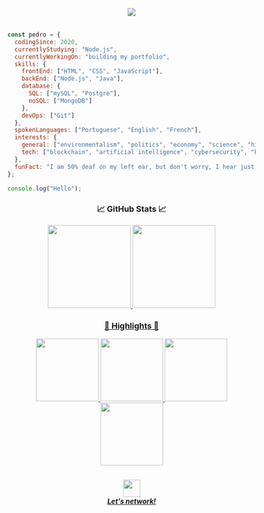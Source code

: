<div align="center">
  <img src="https://user-images.githubusercontent.com/71517464/132535186-fad120cc-ba91-451e-9cd6-92d867d762e4.gif" align="center">
</div>

<br>

```javascript
const pedro = {
  codingSince: 2020,
  currentlyStudying: "Node.js",
  currentlyWorkingOn: "building my portfolio",
  skills: {
    frontEnd: ["HTML", "CSS", "JavaScript"],
    backEnd: ["Node.js", "Java"],
    database: {
      SQL: ["mySQL", "Postgre"],
      noSQL: ["MongoDB"]
    },
    devOps: ["Git"]
  },
  spokenLanguages: ["Portuguese", "English", "French"],
  interests: {
    general: ["environmentalism", "politics", "economy", "science", "history", "entrepreneurship"],
    tech: ["blockchain", "artificial intelligence", "cybersecurity", "backend engineering"]
  },
  funFact: "I am 50% deaf on my left ear, but don't worry, I hear just fine... most of the time."
};

console.log("Hello");
```
<h3 align="center">📈 GitHub Stats 📈</h3>

<div align="center">
  <a href="https://github.com/pedrogcamposb">
  <img height="168px" src="https://github-readme-stats.vercel.app/api?username=pedrogcamposb&show_icons=true&theme=default&include_all_commits=true&count_private=true"/>
  <img height="168px" src="https://github-readme-stats.vercel.app/api/top-langs/?username=pedrogcamposb&layout=compact&langs_count=7&theme=default"/>
</div>

<h3 align="center">🌟 Highlights 🌟</h3>
<div align="center">
  <a href="https://github.com/pedrogcamposb">
  <img height="127px" src="https://github-readme-stats.vercel.app/api/pin/?username=anuraghazra&repo=github-readme-stats&show_owner=false"/>
  <img height="127px" src="https://github-readme-stats.vercel.app/api/pin/?username=anuraghazra&repo=github-readme-stats&show_owner=false"/>
  <img height="127px" src="https://github-readme-stats.vercel.app/api/pin/?username=anuraghazra&repo=github-readme-stats&show_owner=false"/>
  <img height="127px" src="https://github-readme-stats.vercel.app/api/pin/?username=anuraghazra&repo=github-readme-stats&show_owner=false"/>
</div>
  
<h2></h2>

<div align="center">
  <a href="https://www.linkedin.com/in/pedrogcamposb/">
   <img height="35px" src="https://cdn-icons-png.flaticon.com/512/174/174857.png"/><br><em><strong>Let's network!</strong></em>
  </a>
</div>
